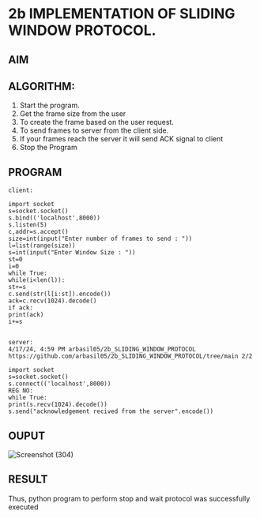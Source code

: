 # 2b IMPLEMENTATION OF SLIDING WINDOW PROTOCOL.
## AIM
## ALGORITHM:
1. Start the program.
2. Get the frame size from the user
3. To create the frame based on the user request.
4. To send frames to server from the client side.
5. If your frames reach the server it will send ACK signal to client
6. Stop the Program
## PROGRAM
~~~
client: 
 
import socket                                                              
s=socket.socket() 
s.bind(('localhost',8000)) 
s.listen(5) 
c,addr=s.accept() 
size=int(input("Enter number of frames to send : ")) 
l=list(range(size)) 
s=int(input("Enter Window Size : ")) 
st=0 
i=0 
while True: 
while(i<len(l)): 
st+=s 
c.send(str(l[i:st]).encode()) 
ack=c.recv(1024).decode() 
if ack: 
print(ack) 
i+=s 
 
 
server: 
4/17/24, 4:59 PM arbasil05/2b_SLIDING_WINDOW_PROTOCOL 
https://github.com/arbasil05/2b_SLIDING_WINDOW_PROTOCOL/tree/main 2/2 
 
import socket                                                              
s=socket.socket() 
s.connect(('localhost',8000)) 
REG NO: 
while True: 
print(s.recv(1024).decode()) 
s.send("acknowledgement recived from the server".encode()) 
~~~
## OUPUT

![Screenshot (304)](https://github.com/Ragavan762006/2b_SLIDING_WINDOW_PROTOCOL/assets/144870714/c4a57a64-b3e9-4198-9bf0-2268a7fd51f1)

## RESULT
Thus, python program to perform stop and wait protocol was successfully executed
